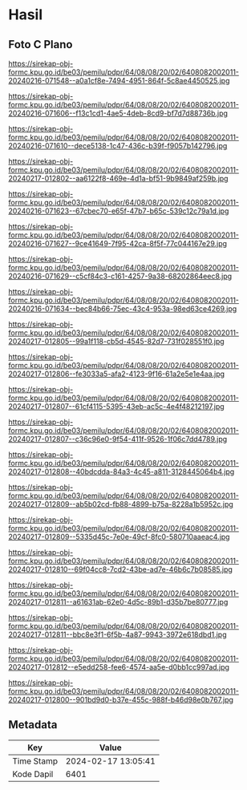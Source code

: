 # Hasil

## Foto C Plano

https://sirekap-obj-formc.kpu.go.id/be03/pemilu/pdpr/64/08/08/20/02/6408082002011-20240216-071548--a0a1cf8e-7494-4951-864f-5c8ae4450525.jpg

https://sirekap-obj-formc.kpu.go.id/be03/pemilu/pdpr/64/08/08/20/02/6408082002011-20240216-071606--f13c1cd1-4ae5-4deb-8cd9-bf7d7d88736b.jpg

https://sirekap-obj-formc.kpu.go.id/be03/pemilu/pdpr/64/08/08/20/02/6408082002011-20240216-071610--dece5138-1c47-436c-b39f-f9057b142796.jpg

https://sirekap-obj-formc.kpu.go.id/be03/pemilu/pdpr/64/08/08/20/02/6408082002011-20240217-012802--aa6122f8-469e-4d1a-bf51-9b9849af259b.jpg

https://sirekap-obj-formc.kpu.go.id/be03/pemilu/pdpr/64/08/08/20/02/6408082002011-20240216-071623--67cbec70-e65f-47b7-b65c-539c12c79a1d.jpg

https://sirekap-obj-formc.kpu.go.id/be03/pemilu/pdpr/64/08/08/20/02/6408082002011-20240216-071627--9ce41649-7f95-42ca-8f5f-77c044167e29.jpg

https://sirekap-obj-formc.kpu.go.id/be03/pemilu/pdpr/64/08/08/20/02/6408082002011-20240216-071629--c5cf84c3-c161-4257-9a38-68202864eec8.jpg

https://sirekap-obj-formc.kpu.go.id/be03/pemilu/pdpr/64/08/08/20/02/6408082002011-20240216-071634--bec84b66-75ec-43c4-953a-98ed63ce4269.jpg

https://sirekap-obj-formc.kpu.go.id/be03/pemilu/pdpr/64/08/08/20/02/6408082002011-20240217-012805--99a1f118-cb5d-4545-82d7-731f028551f0.jpg

https://sirekap-obj-formc.kpu.go.id/be03/pemilu/pdpr/64/08/08/20/02/6408082002011-20240217-012806--fe3033a5-afa2-4123-9f16-61a2e5e1e4aa.jpg

https://sirekap-obj-formc.kpu.go.id/be03/pemilu/pdpr/64/08/08/20/02/6408082002011-20240217-012807--61cf4115-5395-43eb-ac5c-4e4f48212197.jpg

https://sirekap-obj-formc.kpu.go.id/be03/pemilu/pdpr/64/08/08/20/02/6408082002011-20240217-012807--c36c96e0-9f54-411f-9526-1f06c7dd4789.jpg

https://sirekap-obj-formc.kpu.go.id/be03/pemilu/pdpr/64/08/08/20/02/6408082002011-20240217-012808--40bdcdda-84a3-4c45-a811-3128445064b4.jpg

https://sirekap-obj-formc.kpu.go.id/be03/pemilu/pdpr/64/08/08/20/02/6408082002011-20240217-012809--ab5b02cd-fb88-4899-b75a-8228a1b5952c.jpg

https://sirekap-obj-formc.kpu.go.id/be03/pemilu/pdpr/64/08/08/20/02/6408082002011-20240217-012809--5335d45c-7e0e-49cf-8fc0-580710aaeac4.jpg

https://sirekap-obj-formc.kpu.go.id/be03/pemilu/pdpr/64/08/08/20/02/6408082002011-20240217-012810--69f04cc8-7cd2-43be-ad7e-46b6c7b08585.jpg

https://sirekap-obj-formc.kpu.go.id/be03/pemilu/pdpr/64/08/08/20/02/6408082002011-20240217-012811--a61631ab-62e0-4d5c-89b1-d35b7be80777.jpg

https://sirekap-obj-formc.kpu.go.id/be03/pemilu/pdpr/64/08/08/20/02/6408082002011-20240217-012811--bbc8e3f1-6f5b-4a87-9943-3972e618dbd1.jpg

https://sirekap-obj-formc.kpu.go.id/be03/pemilu/pdpr/64/08/08/20/02/6408082002011-20240217-012812--e5edd258-fee6-4574-aa5e-d0bb1cc997ad.jpg

https://sirekap-obj-formc.kpu.go.id/be03/pemilu/pdpr/64/08/08/20/02/6408082002011-20240217-012800--901bd9d0-b37e-455c-988f-b46d98e0b767.jpg


## Metadata

| Key        | Value               |
| ---------- | ------------------- |
| Time Stamp | 2024-02-17 13:05:41 |
| Kode Dapil | 6401                |



